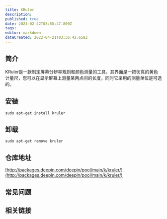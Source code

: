 ```yaml
---
title: KRuler
description: 
published: true
date: 2023-02-22T08:55:47.809Z
tags: 
editor: markdown
dateCreated: 2022-04-21T03:36:42.658Z
---
```


## 简介

KRuler是一款制定屏幕分辨率规则和颜色测量的工具。其界面是一把彷真的黄色计量尺，您可以在显示屏幕上测量某两点间的长度，同时它采用的测量单位是可选的。

## 安装

`sudo apt-get install kruler`

## 卸载

`sudo apt-get remove kruler`

## 仓库地址

[http://packages.deepin.com/deepin/pool/main/k/kruler/](http://packages.deepin.com/deepin/pool/main/k/kruler/)

## 常见问题

## 相关链接
